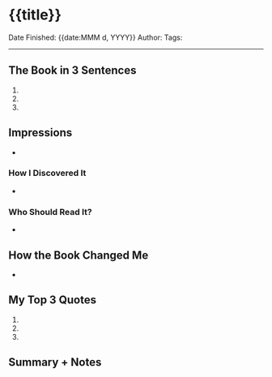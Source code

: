 # {{title}}

Date Finished: {{date:MMM d, YYYY}}
Author:
Tags:

---

## The Book in 3 Sentences
1. 
2. 
3. 

## Impressions
- 

### How I Discovered It
- 

### Who Should Read It?
- 

## How the Book Changed Me
- 

## My Top 3 Quotes
1. 
2. 
3. 

## Summary + Notes